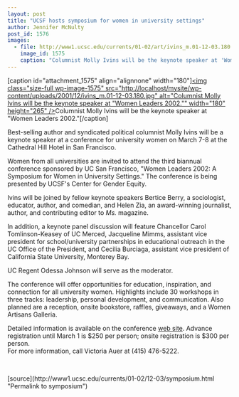 ```yaml
---
layout: post
title: "UCSF hosts symposium for women in university settings"
author: Jennifer McNulty
post_id: 1576
images:
  - file: http://www1.ucsc.edu/currents/01-02/art/ivins_m.01-12-03.180.jpg
    image_id: 1575
    caption: "Columnist Molly Ivins will be the keynote speaker at 'Women Leaders 2002.'"
---
```


[caption id="attachment_1575" align="alignnone" width="180"]<a href="http://localhost/mysite/wp-content/uploads/2001/12/ivins_m.01-12-03.180.jpg"><img class="size-full wp-image-1575" src="http://localhost/mysite/wp-content/uploads/2001/12/ivins_m.01-12-03.180.jpg" alt="Columnist Molly Ivins will be the keynote speaker at "Women Leaders 2002."" width="180" height="265" /></a>Columnist Molly Ivins will be the keynote speaker at "Women Leaders 2002."[/caption]
<p>
  Best-selling author and syndicated political columnist Molly Ivins will be a keynote speaker at a conference for university women on March 7-8 at the Cathedral Hill Hotel in San Francisco.
</p>Women from all universities are invited to attend the third biannual conference sponsored by UC San Francisco, "Women Leaders 2002: A Symposium for Women in University Settings." The conference is being presented by UCSF's Center for Gender Equity.
<p>
  Ivins will be joined by fellow keynote speakers Bertice Berry, a sociologist, educator, author, and comedian, and Helen Zia, an award-winning journalist, author, and contributing editor to <i>Ms.</i> magazine.
</p>
<p>
  In addition, a keynote panel discussion will feature Chancellor Carol Tomlinson-Keasey of UC Merced, Jacqueline Mimms, assistant vice president for school/university partnerships in educational outreach in the UC Office of the President, and Cecilia Burciaga, assistant vice president of California State University, Monterey Bay.
</p>
<p>
  UC Regent Odessa Johnson will serve as the moderator.
</p>
<p>
  The conference will offer opportunities for education, inspiration, and connection for all university women. Highlights include 30 workshops in three tracks: leadership, personal development, and communication. Also planned are a reception, onsite bookstore, raffles, giveaways, and a Women Artisans Galleria.
</p>
<p>
  Detailed information is available on the conference <a href="http://www.ucsf.edu/cge/wls-2002">web site</a>. Advance registration until March 1 is $250 per person; onsite registration is $300 per person.<br>
  For more information, call Victoria Auer at (415) 476-5222.
</p>
<p>
  <br>

</p>
<p>

</p>
[source](http://www1.ucsc.edu/currents/01-02/12-03/symposium.html "Permalink to symposium")
